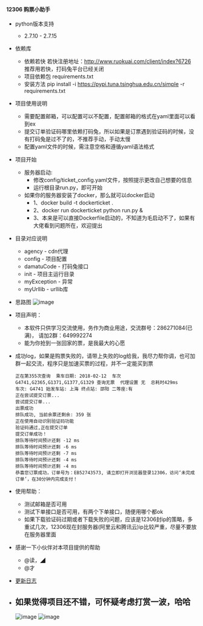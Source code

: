 #### 12306 购票小助手

- python版本支持
  - 2.7.10 - 2.7.15
- 依赖库
  - 依赖若快 若快注册地址：http://www.ruokuai.com/client/index?6726 推荐用若快，打码兔平台已经关闭
  - 项目依赖包 requirements.txt
  - 安装方法 pip install -i https://pypi.tuna.tsinghua.edu.cn/simple -r requirements.txt

- 项目使用说明
  - 需要配置邮箱，可以配置可以不配置，配置邮箱的格式在yaml里面可以看到ex
  - 提交订单验证码哪里依赖打码兔，所以如果是订票遇到验证码的时候，没有打码兔是过不了的，不推荐手动，手动太慢
  - 配置yaml文件的时候，需注意空格和遵循yaml语法格式

- 项目开始
  - 服务器启动:
      - 修改config/ticket_config.yaml文件，按照提示更改自己想要的信息
      - 运行根目录run.py，即可开始
  - 如果你的服务器安装了docker，那么就可以docker启动
      - 1、docker build -t dockerticket .
      - 2、docker run dockerticket  python run.py &
      - 3、本来是可以直接Dockerfile启动的，不知道为毛启动不了，如果有大佬看到问题所在，欢迎提出

- 目录对应说明
  - agency - cdn代理
  - config - 项目配置
  - damatuCode - 打码兔接口
  - init - 项目主运行目录
  - myException - 异常
  - myUrllib - urllib库

- 思路图
     ![image](https://github.com/testerSunshine/12306/blob/master/uml/uml.png)

- 项目声明：
  - 本软件只供学习交流使用，务作为商业用途，交流群号：286271084(已满)， 请加2群：649992274
  - 能为你抢到一张回家的票，是我最大的心愿

- 成功log，如果是购票失败的，请带上失败的log给我，我尽力帮你调，也可加群一起交流，程序只是加速买票的过程，并不一定能买到票
    ```
    正在第355次查询  乘车日期: 2018-02-12  车次G4741,G2365,G1371,G1377,G1329 查询无票  代理设置 无  总耗时429ms
    车次: G4741 始发车站: 上海 终点站: 邵阳 二等座:有
    正在尝试提交订票...
    尝试提交订单...
    出票成功
    排队成功, 当前余票还剩余: 359 张
    正在使用自动识别验证码功能
    验证码通过,正在提交订单
    提交订单成功！
    排队等待时间预计还剩 -12 ms
    排队等待时间预计还剩 -6 ms
    排队等待时间预计还剩 -7 ms
    排队等待时间预计还剩 -4 ms
    排队等待时间预计还剩 -4 ms
    恭喜您订票成功，订单号为：EB52743573, 请立即打开浏览器登录12306，访问‘未完成订单’，在30分钟内完成支付！
    ```
- 使用帮助：
    - 测试邮箱是否可用
    - 测试下单接口是否可用，有两个下单接口，随便用哪个都ok
    - 如果下载验证码过期或者下载失败的问题，应该是12306封ip的策略，多重试几次，12306现在封服务器(阿里云和腾讯云)ip比较严重，尽量不要放在服务器里面
- 感谢一下小伙伴对本项目提供的帮助
    - @读，◢
    - @才
- [更新日志](Update.md)

- 如果觉得项目还不错，可怀疑考虑打赏一波，哈哈
    -
    ![image](https://github.com/testerSunshine/12306/blob/master/uml/wx.jpeg?imageMogr2/auto-orient/strip)
    ![image](https://github.com/testerSunshine/12306/blob/master/uml/zfb.jpeg?imageMogr2/auto-orient/strip)
